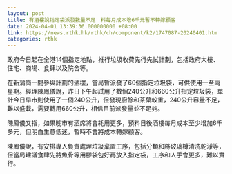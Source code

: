 ```yaml
---
layout: post
title: 有酒樓說指定袋派發數量不足　料每月成本增6千元暫不轉嫁顧客
date: 2024-04-01 13:39:36.000000000 +08:00
link: https://news.rthk.hk/rthk/ch/component/k2/1747087-20240401.htm
categories: rthk
---
```


政府今日起在全港14個指定地點，推行垃圾收費先行先試計劃，包括政府大樓、住宅、商場、食肆以及院舍等。

在新蒲崗一間參與計劃的酒樓，當局暫派發了60個指定垃圾袋，可供使用一至兩星期。經理陳鳳儀說，昨日下午起試用了數個240公升和660公升指定垃圾袋，單計今日早市則使用了一個240公升，但發現廚餘和茶葉較重，240公升容量不足，難以盛載，需要轉用660公升，相信目前派發量並不足夠。
 
陳鳳儀又指，如果晚市有酒席將會耗用更多，預料日後酒樓每月成本至少增加6千多元，但明白生意低迷，暫時不會將成本轉嫁顧客。

陳鳳儀說，有安排專人負責處理垃圾棄置工序，包括分類和將玻璃樽清洗乾淨等，但當局建議食肆先將魚骨等用膠袋包好再放入指定袋，工序和人手會更多，難以實行。
